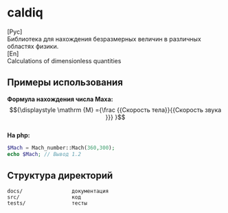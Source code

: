 # caldiq

[Рус] <br>
Библиотека для нахождения безразмерных величин в различных областях физики. <br>
[En] <br>
Calculations of dimensionless quantities <br>

## Примеры использования

**Формула нахождения числа Маха:**
$${\displaystyle \mathrm {M} ={\frac {{Скорость тела}}{{Скорость звука }}} }$$
<br>
**На php:**
```php
$Mach = Mach_number::Mach(360,300);
echo $Mach; // Вывод 1.2
```

## Структура директорий

```
docs/                документация
src/                 код
tests/               тесты
```
